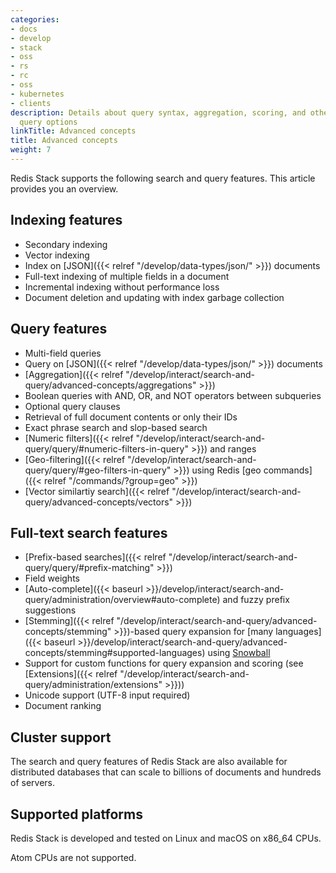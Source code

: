```yaml
---
categories:
- docs
- develop
- stack
- oss
- rs
- rc
- oss
- kubernetes
- clients
description: Details about query syntax, aggregation, scoring, and other search and
  query options
linkTitle: Advanced concepts
title: Advanced concepts
weight: 7
---
```


Redis Stack supports the following search and query features. This article provides you an overview.

## Indexing features

* Secondary indexing
* Vector indexing
* Index on [JSON]({{< relref "/develop/data-types/json/" >}}) documents
* Full-text indexing of multiple fields in a document
* Incremental indexing without performance loss
* Document deletion and updating with index garbage collection


## Query features

* Multi-field queries
* Query on [JSON]({{< relref "/develop/data-types/json/" >}}) documents
* [Aggregation]({{< relref "/develop/interact/search-and-query/advanced-concepts/aggregations" >}})
* Boolean queries with AND, OR, and NOT operators between subqueries
* Optional query clauses
* Retrieval of full document contents or only their IDs
* Exact phrase search and slop-based search
* [Numeric filters]({{< relref "/develop/interact/search-and-query/query/#numeric-filters-in-query" >}}) and ranges
* [Geo-filtering]({{< relref "/develop/interact/search-and-query/query/#geo-filters-in-query" >}}) using Redis [geo commands]({{< relref "/commands/?group=geo" >}})
* [Vector similartiy search]({{< relref "/develop/interact/search-and-query/advanced-concepts/vectors" >}})


## Full-text search features

* [Prefix-based searches]({{< relref "/develop/interact/search-and-query/query/#prefix-matching" >}})
* Field weights
* [Auto-complete]({{< baseurl >}}/develop/interact/search-and-query/administration/overview#auto-complete) and fuzzy prefix suggestions
* [Stemming]({{< relref "/develop/interact/search-and-query/advanced-concepts/stemming" >}})-based query expansion for [many languages]({{< baseurl >}}/develop/interact/search-and-query/advanced-concepts/stemming#supported-languages) using [Snowball](http://snowballstem.org/)
* Support for custom functions for query expansion and scoring (see [Extensions]({{< relref "/develop/interact/search-and-query/administration/extensions" >}}))
* Unicode support (UTF-8 input required)
* Document ranking

## Cluster support

The search and query features of Redis Stack are also available for distributed databases that can scale to billions of documents and hundreds of servers.

## Supported platforms
Redis Stack is developed and tested on Linux and macOS on x86_64 CPUs.

Atom CPUs are not supported.

<br/>